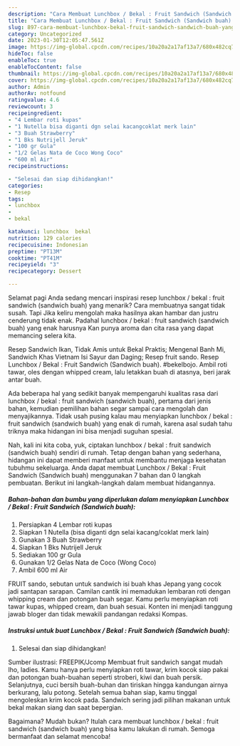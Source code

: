 ```yaml
---
description: "Cara Membuat Lunchbox / Bekal : Fruit Sandwich (Sandwich buah) yang Lezat"
title: "Cara Membuat Lunchbox / Bekal : Fruit Sandwich (Sandwich buah) yang Lezat"
slug: 897-cara-membuat-lunchbox-bekal-fruit-sandwich-sandwich-buah-yang-lezat
category: Uncategorized
date: 2023-01-30T12:05:47.561Z
image: https://img-global.cpcdn.com/recipes/10a20a2a17af13a7/680x482cq70/lunchbox-bekal-fruit-sandwich-sandwich-buah-foto-resep-utama.jpg
hideToc: false
enableToc: true
enableTocContent: false
thumbnail: https://img-global.cpcdn.com/recipes/10a20a2a17af13a7/680x482cq70/lunchbox-bekal-fruit-sandwich-sandwich-buah-foto-resep-utama.jpg
cover: https://img-global.cpcdn.com/recipes/10a20a2a17af13a7/680x482cq70/lunchbox-bekal-fruit-sandwich-sandwich-buah-foto-resep-utama.jpg
author: Admin
authorAv: notfound
ratingvalue: 4.6
reviewcount: 3
recipeingredient:
- "4 Lembar roti kupas"
- "1 Nutella bisa diganti dgn selai kacangcoklat merk lain"
- "3 Buah Strawberry"
- "1 Bks Nutrijell Jeruk"
- "100 gr Gula"
- "1/2 Gelas Nata de Coco Wong Coco"
- "600 ml Air"
recipeinstructions:

- "Selesai dan siap dihidangkan!"
categories:
- Resep
tags:
- lunchbox
- 
- bekal

katakunci: lunchbox  bekal 
nutrition: 129 calories
recipecuisine: Indonesian
preptime: "PT13M"
cooktime: "PT41M"
recipeyield: "3"
recipecategory: Dessert

---
```



Selamat pagi Anda sedang mencari inspirasi resep lunchbox / bekal : fruit sandwich (sandwich buah) yang menarik? Cara membuatnya sangat tidak susah. Tapi Jika keliru mengolah maka hasilnya akan hambar dan justru cenderung tidak enak. Padahal lunchbox / bekal : fruit sandwich (sandwich buah) yang enak harusnya Kan punya aroma dan cita rasa yang dapat memancing selera kita.


Resep Sandwich Ikan, Tidak Amis untuk Bekal Praktis; Mengenal Banh Mi, Sandwich Khas Vietnam Isi Sayur dan Daging; Resep fruit sando. Resep Lunchbox / Bekal : Fruit Sandwich (Sandwich buah). #bekelbojo. Ambil roti tawar, oles dengan whipped cream, lalu letakkan buah di atasnya, beri jarak antar buah.

Ada beberapa hal yang sedikit banyak mempengaruhi kualitas rasa dari lunchbox / bekal : fruit sandwich (sandwich buah), pertama dari jenis bahan, kemudian pemilihan bahan segar sampai cara mengolah dan menyajikannya. Tidak usah pusing kalau mau menyiapkan lunchbox / bekal : fruit sandwich (sandwich buah) yang enak di rumah, karena asal sudah tahu triknya maka hidangan ini bisa menjadi suguhan spesial.


Nah, kali ini kita coba, yuk, ciptakan lunchbox / bekal : fruit sandwich (sandwich buah) sendiri di rumah. Tetap dengan bahan yang sederhana, hidangan ini dapat memberi manfaat untuk membantu menjaga kesehatan tubuhmu sekeluarga. Anda dapat membuat Lunchbox / Bekal : Fruit Sandwich (Sandwich buah) menggunakan 7 bahan dan 0 langkah pembuatan. Berikut ini langkah-langkah dalam membuat hidangannya.

<!--inarticleads1-->

##### Bahan-bahan dan bumbu yang diperlukan dalam menyiapkan Lunchbox / Bekal : Fruit Sandwich (Sandwich buah):

1. Persiapkan 4 Lembar roti kupas
1. Siapkan 1 Nutella (bisa diganti dgn selai kacang/coklat merk lain)
1. Gunakan 3 Buah Strawberry
1. Siapkan 1 Bks Nutrijell Jeruk
1. Sediakan 100 gr Gula
1. Gunakan 1/2 Gelas Nata de Coco (Wong Coco)
1. Ambil 600 ml Air


FRUIT sando, sebutan untuk sandwich isi buah khas Jepang yang cocok jadi santapan sarapan. Camilan cantik ini memadukan lembaran roti dengan whipping cream dan potongan buah segar. Kamu perlu menyiapkan roti tawar kupas, whipped cream, dan buah sesuai. Konten ini menjadi tanggung jawab bloger dan tidak mewakili pandangan redaksi Kompas. 

<!--inarticleads2-->

##### Instruksi untuk buat Lunchbox / Bekal : Fruit Sandwich (Sandwich buah):


1. Selesai dan siap dihidangkan!

Sumber ilustrasi: FREEPIK/Jcomp Membuat fruit sandwich sangat mudah lho, ladies. Kamu hanya perlu menyiapkan roti tawar, krim kocok siap pakai dan potongan buah-buahan seperti stroberi, kiwi dan buah persik. Selanjutnya, cuci bersih buah-buhan dan tiriskan hingga kandungan airnya berkurang, lalu potong. Setelah semua bahan siap, kamu tinggal mengoleskan krim kocok pada. Sandwich sering jadi pilihan makanan untuk bekal makan siang dan saat bepergian. 

Bagaimana? Mudah bukan? Itulah cara membuat lunchbox / bekal : fruit sandwich (sandwich buah) yang bisa kamu lakukan di rumah. Semoga bermanfaat dan selamat mencoba!

